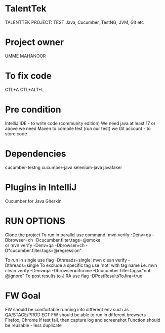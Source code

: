 # TalentTek
TALENTTEK PROJECT: TEST
Java, Cucumber, TestNG, JVM, Git etc

# Project owner
UMME MAHANOOR 

# To fix code
CTL+A
CTL+ALT+L

# Pre condition
IntelliJ IDE - to write code (community edition)
We need java at least 17 or above
we need Maven to compile test (run our test)
we Git account - to store code

# Dependencies
cucumber-testng
cucumber-java
selenium-java
javafaker

# Plugins in IntelliJ
Cucumber for Java
Gherkin

# RUN OPTIONS
Clone the project
To run in parallel use command: mvn verify -Denv=qa -Dbrowser=ch -Dcucumber.filter.tags=@smoke  
or mvn verify -Denv=qa -Dbrowser=ch -D"cucumber.filter.tags=@regression" 

To run in single use flag -Dthreads=single; mvn clean verify -Dthreads=single
To exclude a specific tag use 'not' with tag name i.e. mvn clean verify -Denv=qa -Dbrowser=chrome -Dcucumber.filter.tags="not @ignore"
To post results to JIRA use flag -DPostResultsToJira=true

# FW Goal
FW should be comfortable running into different env such as QA/STAGE/PROD ECT
FW should be able to run in different browsers Firefox, Chrome
If test fail, then capture log and screenshot
Function should be reusable - less duplicate